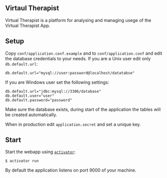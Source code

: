 Virtaul Therapist
-----------------
Virtual Therapist is a platform for analysing and managing usege of the 
Virtual Therapist App.

Setup
-----
Copy `conf/application.conf.example` and to `conf/application.conf` and edit 
the database credentials to your needs. If you are a Unix user edit only 
`db.default.url`:

    db.default.url="mysql://user:password@localhost/datatabse"

If you are Windows user set the following settings:
    
    db.default.url="jdbc:mysql://3306/database"
    db.default.user="user"
    db.default.password="password"

Make sure the database exists, during start of the application the tables will
be created automatically.

When in production edit `application.secret` and set a unique key.

Start
-----
Start the webapp using [`activator`][1]:

    $ activator run

By default the application listens on port 9000 of your machine.

[1]:https://typesafe.com/activator


